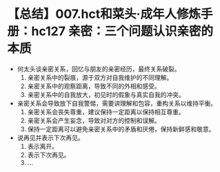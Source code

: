 # 【总结】007.hct和菜头·成年人修炼手册：hc127 亲密：三个问题认识亲密的本质

-   何太头谈亲密关系，回忆与朋友的亲密经历，最终关系破裂。
    1.  亲密关系中的裂痕，源于双方对自我维护的不同理解。
    2.  亲密关系中的观察距离，导致不同的外相和感受。
    3.  亲密关系中的自我放大，初见时的假象与真实自我的冲突。
-   亲密关系会导致放下自我警惕，需要讲理解和包容，重构关系以维持平衡。
    1.  亲密关系会丧失尊重，建议保持一定距离以保持相互尊重。
    2.  亲密关系会产生妄念，导致对对方的控制和误解。
    3.  保持一定距离可以避免亲密关系中的矛盾和厌倦，保持新鲜感和敬意。
-   说再见并表示下次再见。 
    1.  表示离开。
    2.  表示下次再见。
    3.  ...